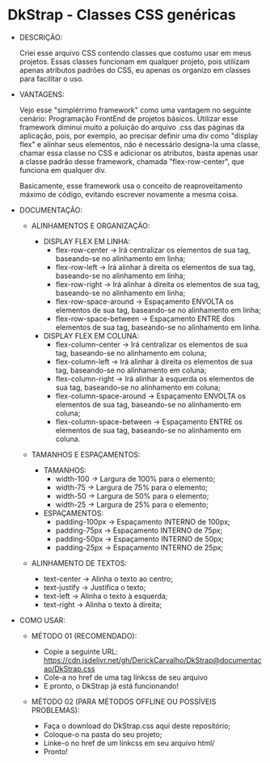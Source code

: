 # DkStrap - Classes CSS genéricas

- DESCRIÇÃO:

    Criei esse arquivo CSS contendo classes que costumo usar em meus projetos. Essas classes funcionam em qualquer projeto, pois utilizam apenas
    atributos padrões do CSS, eu apenas os organizo em classes para facilitar o uso.

- VANTAGENS:

    Vejo esse "simplérrimo framework" como uma vantagem no seguinte cenário: Programação FrontEnd de projetos básicos. Utilizar esse framework
    diminui muito a poluição do arquivo .css das páginas da aplicação, pois, por exemplo, ao precisar definir uma div como "display flex" e alinhar
    seus elementos, não é necessário designa-la uma classe, chamar essa classe no CSS e adicionar os atributos, basta apenas usar a classe padrão
    desse framework, chamada "flex-row-center", que funciona em qualquer div.

    Basicamente, esse framework usa o conceito de reaproveitamento máximo de código, evitando escrever novamente a mesma coisa.

- DOCUMENTAÇÃO:

    - ALINHAMENTOS E ORGANIZAÇÃO:

        - DISPLAY FLEX EM LINHA:
            - flex-row-center -> Irá centralizar os elementos de sua tag, baseando-se no alinhamento em linha;
            - flex-row-left -> Irá alinhar à direita os elementos de sua tag, baseando-se no alinhamento em linha;
            - flex-row-right -> Irá alinhar à direita os elementos de sua tag, baseando-se no alinhamento em linha;
            - flex-row-space-around -> Espaçamento ENVOLTA os elementos de sua tag, baseando-se no alinhamento em linha;
            - flex-row-space-between -> Espaçamento ENTRE dos elementos de sua tag, baseando-se no alinhamento em linha.
        - DISPLAY FLEX EM COLUNA:
            - flex-column-center -> Irá centralizar os elementos de sua tag, baseando-se no alinhamento em coluna;
            - flex-column-left -> Irá alinhar à direita os elementos de sua tag, baseando-se no alinhamento em coluna;
            - flex-column-right -> Irá alinhar à esquerda os elementos de sua tag, baseando-se no alinhamento em coluna;
            - flex-column-space-around -> Espaçamento ENVOLTA os elementos de sua tag, baseando-se no alinhamento em coluna;
            - flex-column-space-between -> Espaçamento ENTRE os elementos de sua tag, baseando-se no alinhamento em coluna.

    - TAMANHOS E ESPAÇAMENTOS:

        - TAMANHOS:
            - width-100 -> Largura de 100% para o elemento;
            - width-75  -> Largura de 75% para o elemento;
            - width-50  -> Largura de 50% para o elemento;
            - width-25  -> Largura de 25% para o elemento;
        - ESPAÇAMENTOS:
            - padding-100px -> Espaçamento INTERNO de 100px;
            - padding-75px  -> Espaçamento INTERNO de 75px;
            - padding-50px  -> Espaçamento INTERNO de 50px;
            - padding-25px  -> Espaçamento INTERNO de 25px;
            
    - ALINHAMENTO DE TEXTOS:
        - text-center -> Alinha o texto ao centro;
        - text-justify -> Justifica o texto;
        - text-left -> Alinha o texto à esquerda;
        - text-right -> Alinha o texto à direita;

- COMO USAR:

    - MÉTODO 01 (RECOMENDADO):

        - Copie a seguinte URL: https://cdn.jsdelivr.net/gh/DerickCarvalho/DkStrap@documentacao/DkStrap.css 
        - Cole-a no href de uma tag linkcss de seu arquivo
        - E pronto, o DkStrap já está funcionando!

    - MÉTODO 02 (PARA MÉTODOS OFFLINE OU POSSÍVEIS PROBLEMAS):

        - Faça o download do DkStrap.css aqui deste repositório;
        - Coloque-o na pasta do seu projeto;
        - Linke-o no href de um linkcss em seu arquivo html/
        - Pronto!